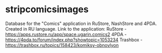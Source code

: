 # stripcomicsimages

Database for the "Comics" application in RuStore, NashStore and 4PDA. Created in RU language.
Link to the application:
RuStore - https://apps.rustore.ru/app/space.ugarin.comics2
4PDA - https://4pda.to/forum/index.php?showtopic=1053234
Trashbox - https://trashbox.ru/topics/158423/komiksy-obnovlyon

